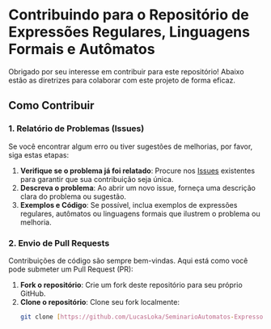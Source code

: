 # Contribuindo para o Repositório de Expressões Regulares, Linguagens Formais e Autômatos

Obrigado por seu interesse em contribuir para este repositório! Abaixo estão as diretrizes para colaborar com este projeto de forma eficaz.

## Como Contribuir

### 1. Relatório de Problemas (Issues)
Se você encontrar algum erro ou tiver sugestões de melhorias, por favor, siga estas etapas:

1. **Verifique se o problema já foi relatado**: Procure nos [Issues](https://github.com/LucasLoka/SeminarioAutomatos-ExpressoesRegulares.git) existentes para garantir que sua contribuição seja única.
2. **Descreva o problema**: Ao abrir um novo issue, forneça uma descrição clara do problema ou sugestão.
3. **Exemplos e Código**: Se possível, inclua exemplos de expressões regulares, autômatos ou linguagens formais que ilustrem o problema ou melhoria.

### 2. Envio de Pull Requests
Contribuições de código são sempre bem-vindas. Aqui está como você pode submeter um Pull Request (PR):

1. **Fork o repositório**: Crie um fork deste repositório para seu próprio GitHub.
2. **Clone o repositório**: Clone seu fork localmente:
   ```bash
   git clone [https://github.com/LucasLoka/SeminarioAutomatos-ExpressoesRegulares.git]
